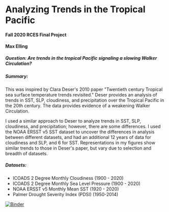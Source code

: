 # Analyzing Trends in the Tropical Pacific
#### Fall 2020 RCES Final Project
#### Max Elling


##### Question: Are trends in the tropical Pacific signaling a slowing Walker Circulation?
##### Summary:

This was inspired by Clara Deser's 2010 paper "Twentieth century Tropical sea surface temperature trends revisited." Deser provides an analysis of trends in SST, SLP, cloudiness, and precipitation over the Tropical Pacific in the 20th century. The data provides evidence of a weakening Walker Circulation.

I used a similar approach to Deser to analyze trends in SST, SLP, cloudiness, and precipitation; however, there are some differences. I used the NOAA ERSST v5 SST dataset to uncover the differences in analysis between different datasets, and had an additional 12 years of data for cloudiness and SLP, and 6 for SST. Representations in my figures show similar trends to those in Deser's paper, but vary due to selection and breadth of datasets. 

##### Datasets:
- ICOADS 2 Degree Monthly Cloudiness (1900 - 2020)
- ICOADS 2 Degree Monthly Sea Level Pressure (1900 - 2020)
- NOAA ERSST v5 Monthly Mean SST (1920 - 2020)
- Palmer Drought Severity Index (PDSI) (1950-2014)

[![Binder](https://mybinder.org/badge_logo.svg)](https://mybinder.org/v2/gh/Mte2112/rces-final-project/HEAD)
